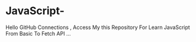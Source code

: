 # JavaScript-
Hello GitHub Connections ,  Access My this Repository  For Learn  JavaScript  From Basic To  Fetch API ...
